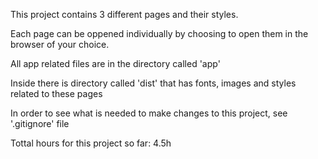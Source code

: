 This project contains 3 different pages and their styles.

Each page can be oppened individually by choosing to open them in the browser of your choice.

All app related files are in the directory called 'app'

Inside there is directory called 'dist' that has fonts, images and styles related to these pages

In order to see what is needed to make changes to this project, see '.gitignore' file


Tottal hours for this project so far: 4.5h